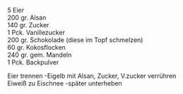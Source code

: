 5 Eier  
200 gr. Alsan  
140 gr. Zucker  
1 Pck. Vanillezucker  
200 gr. Schokolade (diese im Topf schmelzen)  
60 gr. Kokosflocken  
240 gr. gem. Mandeln  
1 Pck. Backpulver  



Eier trennen -Eigelb mit Alsan, Zucker, V.zucker verrühren  
Eiweiß zu Eischnee -später unterheben
 
